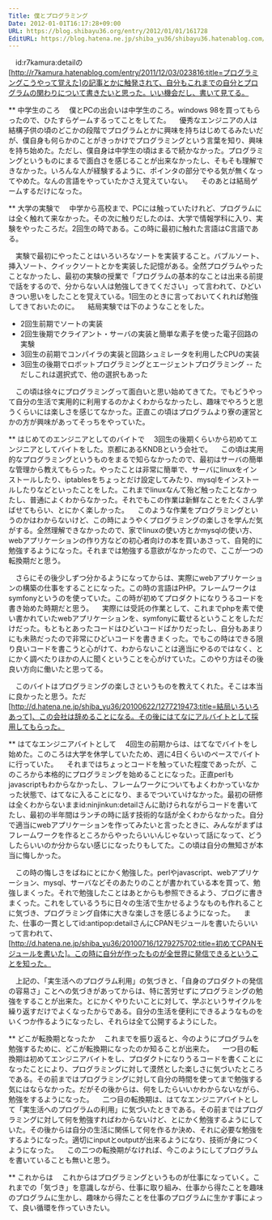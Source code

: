 ```yaml
---
Title: 僕とプログラミング
Date: 2012-01-01T16:17:28+09:00
URL: https://blog.shibayu36.org/entry/2012/01/01/161728
EditURL: https://blog.hatena.ne.jp/shiba_yu36/shibayu36.hatenablog.com/atom/entry/12704346814673860180
---
```


　id:r7kamura:detailの[http://r7kamura.hatenablog.com/entry/2011/12/03/023816:title=プログラミングこうやって覚えた]の記事とかに触発されて、自分もこれまでの自分とプログラムの関わりについて書きたいと思った。いい機会だし、書いて見てる。


** 中学生のころ
　僕とPCの出会いは中学生のころ。windows 98を買ってもらったので、ひたすらゲームするってことをしてた。
　優秀なエンジニアの人は結構子供の頃のどこかの段階でプログラムとかに興味を持ちはじめてるみたいだが、僕自身も何らかのことがきっかけでプログラミングという言葉を知り、興味を持ち始めた。ただし、僕自身は中学生の頃はまるで続かなかった。プログラミングというものにまるで面白さを感じることが出来なかったし、そもそも理解できなかった。いろんな人が経験するように、ポインタの部分でやる気が無くなってやめた。なんの言語をやっていたかさえ覚えていない。
　そのあとは結局ゲームするだけになった。


** 大学の実験で
　中学から高校まで、PCには触っていたけれど、プログラムには全く触れて来なかった。その次に触りだしたのは、大学で情報学科に入り、実験をやったころだ。2回生の時である。この時に最初に触れた言語はC言語である。

　実験で最初にやったことはいろいろなソートを実装すること。バブルソート、挿入ソート、クイックソートとかを実装した記憶がある。全然プログラムやったことなかったし、最初の実験の授業で「プログラムの基本的なことは出来る前提で話をするので、分からない人は勉強してきてください」って言われて、ひどいきつい思いをしたことを覚えている。1回生のときに言っておいてくれれば勉強してきておいたのに。
　結局実験では下のようなことをした。
- 2回生前期でソートの実装
- 2回生後期でクライアント・サーバの実装と簡単な素子を使った電子回路の実験
- 3回生の前期でコンパイラの実装と回路シュミレータを利用したCPUの実装
- 3回生の後期でロボットプログラミングとエージェントプログラミング
-- ただしこれは選択式で、他の選択もあった

　この頃は徐々にプログラミングって面白いと思い始めてきてた。でもどうやって自分の生活で実用的に利用するのかよくわからなかったし、趣味でやろうと思うくらいには楽しさを感じてなかった。正直この頃はプログラムより寮の運営とかの方が興味があってそっちをやっていた。


** はじめてのエンジニアとしてのバイトで
　3回生の後期くらいから初めてエンジニアとしてバイトをした。京都にあるKNDBという会社で。
　この頃は実用的なプログラミングというものをまるで知らなかったので、最初はサーバの簡単な管理から教えてもらった。やったことは非常に簡単で、サーバにlinuxをインストールしたり、iptablesをちょっとだけ設定してみたり、mysqlをインストールしたりなどといったことをした。これまでlinuxなんて殆ど触ったことなかったし、普通によくわからなかった。それでもこの作業は新鮮なことをたくさん学ばせてもらい、とにかく楽しかった。
　このような作業をプログラミングというのかはわからないけど、この時にようやくプログラミングの楽しさを学んだ気がする。全然理解できなかったので、家でlinuxの使い方とかmysqlの使い方、webアプリケーションの作り方などの初心者向けの本を買いあさって、自発的に勉強するようになった。それまでは勉強する意欲がなかったので、ここが一つの転換期だと思う。

　さらにその後少しずつ分かるようになってからは、実際にwebアプリケーションの構築の仕事をすることになった。この時の言語はPHP。フレームワークはsymfonyというのを使っていた。この時が初めてプロダクトになりうるコードを書き始めた時期だと思う。
　実際には受託の作業として、これまでphpを素で使い書かれていたwebアプリケーションを、symfonyに載せるということをしただけだった。もともとあったコードはひどいコードばかりだったし、自分もあまりにも未熟だったので非常にひどいコードを書きまくった。でもこの時はできる限り良いコードを書こうと心がけて、わからないことは適当にやるのではなく、とにかく調べたりほかの人に聞くということを心がけていた。このやり方はその後良い方向に働いたと思ってる。

　このバイトはプログラミングの楽しさというものを教えてくれた。そこは本当に良かったと思う。ただ[http://d.hatena.ne.jp/shiba_yu36/20100622/1277219473:title=結局いろいろあって]、この会社は辞めることになる。その後にはてなにアルバイトとして採用してもらった。


** はてなエンジニアバイトとして
　4回生の前期からは、はてなでバイトをし始めた。このころは大学を休学していたため、週に4日くらいのペースでバイトに行っていた。
　それまではちょっとコードを触っていた程度であったが、このころから本格的にプログラミングを始めることになった。正直perlもjavascriptもわからなかったし、フレームワークについてもよくわかっていなかった状態で、はてなに入ることになり、まるでついていけなかった。最初の研修は全くわからないままid:ninjinkun:detailさんに助けられながらコードを書いてたし、最初の半年間はランチの時に話す技術的な話が全くわからなかった。自分で適当にwebアプリケーションを作ってみたいと言ったときに、みんながまずはフレームワークを作るところからやったらいいんじゃないって話になって、どうしたらいいのか分からない感じになったりもしてた。この頃は自分の無知さが本当に悔しかった。

　この時の悔しさをばねにとにかく勉強した。perlやjavascript、webアプリケーション、mysql、サーバなどそのあたりのことが書かれている本を買って、勉強しまくった。それで勉強したことはあとからも参照できるよう、ブログに書きまくった。これをしているうちに日々の生活で生かせるようなものも作れることに気づき、プログラミング自体に大きな楽しさを感じるようになった。
　また、仕事の一貫としてid:antipop:detailさんにCPANモジュールを書いたらいいって言われて、[http://d.hatena.ne.jp/shiba_yu36/20100716/1279275702:title=初めてCPANモジュールを書いた]。この時に自分が作ったものが全世界に発信できるということを知った。

　上記の、「実生活へのプログラム利用」の気づきと、「自身のプロダクトの発信の容易さ」ことへの気づきがあってからは、特に苦労せずにプログラミングの勉強をすることが出来た。とにかくやりたいことに対して、学ぶというサイクルを繰り返すだけでよくなったからである。自分の生活を便利にできるようなものをいくつか作るようになったし、それらは全て公開するようにした。


** どこが転換期となったか
　これまでを振り返ると、今のようにプログラムを勉強するために、どこが転換期になったのか知ることが出来た。
　一つ目の転換期は初めてエンジニアバイトをし、プロダクトになりうるコードを書くことになったことにより、プログラミングに対して漠然とした楽しさに気づいたところである。その前まではプログラミングに対して自分の時間を使ってまで勉強する気にはならなかった。だがその後からは、何をしたらいいかわからないながら、勉強をするようになった。
　二つ目の転換期は、はてなエンジニアバイトとして「実生活へのプログラムの利用」に気づいたときである。その前まではプログラミングに対して何を勉強すればわからないけど、とにかく勉強するようにしていた。その後からは自分の生活に関係して何を作るか決め、それに必要な勉強をするようになった。適切にinputとoutputが出来るようになり、技術が身につくようになった。
　この二つの転換期がなければ、今このようにしてプログラムを書いていることも無いと思う。


** これからは
　これからはプログラミングというものが仕事になっていく。これまでの「気づき」を意識しながら、仕事に取り組み、仕事から得たことを趣味のプログラムに生かし、趣味から得たことを仕事のプログラムに生かす事によって、良い循環を作っていきたい。
　


